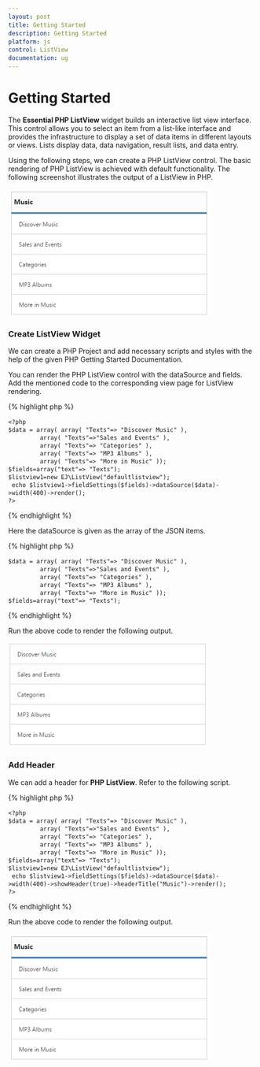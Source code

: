```yaml
---
layout: post
title: Getting Started
description: Getting Started
platform: js
control: ListView
documentation: ug
---
```


# Getting Started

The **Essential PHP ListView** widget builds an interactive list view interface. This control allows you to select an item from a list-like interface and provides the infrastructure to display a set of data items in different layouts or views. Lists display data, data navigation, result lists, and data entry.

Using the following steps, we can create a PHP ListView control. The basic rendering of PHP ListView is achieved with default functionality. The following screenshot illustrates the output of a ListView in PHP.

![](Getting_Started_images\gettingstarted_img1.png)

### Create ListView Widget  


We can create a PHP Project and add necessary scripts and styles with the help of the given PHP Getting Started Documentation.

You can render the PHP ListView control with the dataSource and fields. Add the mentioned code to the corresponding view page for ListView rendering.

{% highlight php %}

<?php
    require_once '../EJ/AutoLoad.php';
    ?>
    <?php
    $data = array( array( "Texts"=> "Discover Music" ),
             array( "Texts"=>"Sales and Events" ),
             array( "Texts"=> "Categories" ),
             array( "Texts"=> "MP3 Albums" ),
             array( "Texts"=> "More in Music" ));
    $fields=array("text"=> "Texts");
    $listview1=new EJ\ListView("defaultlistview");
     echo $listview1->fieldSettings($fields)->dataSource($data)->width(400)->render();
    ?>


{% endhighlight %}



Here the dataSource is given as the array of the JSON items.

{% highlight php %}


    $data = array( array( "Texts"=> "Discover Music" ),
             array( "Texts"=>"Sales and Events" ),
             array( "Texts"=> "Categories" ),
             array( "Texts"=> "MP3 Albums" ),
             array( "Texts"=> "More in Music" ));
    $fields=array("text"=> "Texts");



{% endhighlight %}



 Run the above code to render the following output.

![](Getting_Started_images\createlistviewwidget_img1.png)

### Add Header

We can add a header for **PHP** **ListView**. Refer to the following script.

{% highlight php %}

<?php
    require_once '../EJ/AutoLoad.php';
    ?>
    <?php
    $data = array( array( "Texts"=> "Discover Music" ),
             array( "Texts"=>"Sales and Events" ),
             array( "Texts"=> "Categories" ),
             array( "Texts"=> "MP3 Albums" ),
             array( "Texts"=> "More in Music" ));
    $fields=array("text"=> "Texts");
    $listview1=new EJ\ListView("defaultlistview");
     echo $listview1->fieldSettings($fields)->dataSource($data)->width(400)->showHeader(true)->headerTitle("Music")->render();
    ?>


{% endhighlight %}



Run the above code to render the following output.

![](Getting_Started_images\addheader_img1.png)



